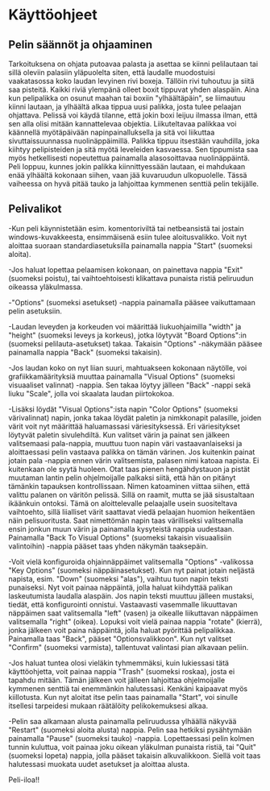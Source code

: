 # Käyttöohjeet

## Pelin säännöt ja ohjaaminen

Tarkoituksena on ohjata putoavaa palasta ja asettaa se kiinni pelilautaan tai sillä oleviin palasiin yläpuolelta siten, että laudalle muodostuisi vaakatasossa koko laudan levyinen rivi boxeja. Tällöin rivi tuhoutuu ja siitä saa pisteitä. Kaikki riviä ylempänä olleet boxit tippuvat yhden alaspäin. Aina kun pelipalikka on osunut maahan tai boxiin "ylhäältäpäin", se liimautuu kiinni lautaan, ja ylhäältä alkaa tippua uusi palikka, josta tulee pelaajan ohjattava. Pelissä voi käydä tilanne, että jokin boxi leijuu ilmassa ilman, että sen alla olisi mitään kannattelevaa objektia. Liikuteltavaa palikkaa voi käännellä myötäpäivään napinpainalluksella ja sitä voi liikuttaa sivuttaissuunnassa nuolinäppäimillä. Palikka tippuu itsestään vauhdilla, joka kiihtyy pelipisteiden ja sitä myötä leveleiden kasvaessa. Sen tippumista saa myös hetkellisesti nopeutettua painamalla alasosoittavaa nuolinäppäintä. Peli loppuu, kunnes jokin palikka kiinnittyessään lautaan, ei mahdukaan enää ylhäältä kokonaan siihen, vaan jää kuvaruudun ulkopuolelle. Tässä vaiheessa on hyvä pitää tauko ja lahjoittaa kymmenen senttiä pelin tekijälle.

## Pelivalikot

-Kun peli käynnistetään esim. komentoriviltä tai netbeansistä tai jostain windows-kuvakkeesta, ensimmäisenä esiin tulee aloitusvalikko. Voit nyt aloittaa suoraan standardiasetuksilla painamalla nappia "Start" (suomeksi aloita). 

-Jos haluat lopettaa pelaamisen kokonaan, on painettava nappia "Exit" (suomeksi poistu), tai vaihtoehtoisesti klikattava punaista ristiä peliruudun oikeassa yläkulmassa. 

-"Options" (suomeksi asetukset) -nappia painamalla pääsee vaikuttamaan pelin asetuksiin. 

-Laudan leveyden ja korkeuden voi määrittää liukuohjaimilla "width" ja "height" (suomeksi leveys ja korkeus), jotka löytyvät "Board Options":in (suomeksi pelilauta-asetukset) takaa. Takaisin "Options" -näkymään pääsee painamalla nappia "Back" (suomeksi takaisin). 

-Jos laudan koko on nyt liian suuri, mahtuakseen kokonaan näytölle, voi grafiikkamäärityksiä muuttaa painamalla "Visual Options" (suomeksi visuaaliset valinnat) -nappia. Sen takaa löytyy jälleen "Back" -nappi sekä liuku "Scale", jolla voi skaalata laudan piirtokokoa. 

-Lisäksi löydät "Visual Options":ista napin "Color Options" (suomeksi värivalinnat) napin, jonka takaa löydät paletin ja nimkkonapit palasille, joiden värit voit nyt määrittää haluamassasi väriesityksessä. Eri väriesitykset löytyvät paletin sivulehdiltä. Kun valitset värin ja painat sen jälkeen valitsemaasi pala-nappia, muuttuu tuon napin väri vastaavanlaiseksi ja aloittaessasi pelin vastaava palikka on tämän värinen. Jos kuitenkin painat jotain pala -nappia ennen värin valitsemista, palasen nimi katoaa napista. Ei kuitenkaan ole syytä huoleen. Otat taas pienen hengähdystauon ja pistät muutaman lantin pelin ohjelmoijalle palkaksi siitä, että hän on pitänyt tämänkin tapauksen kontrollissaan. Nimen katoaminen viittaa siihen, että valittu palanen on väritön pelissä. Sillä on raamit, mutta se jää sisustaltaan ikäänkuin ontoksi. Tämä on aloittelevalle pelaajalle usein suositeltava vaihtoehto, sillä liialliset värit saattavat viedä pelaajan huomion heikentäen näin pelisuoritusta. Saat nimettömän napin taas värilliseksi valitsemalla ensin jonkun muun värin ja painamalla kysyteistä nappia uudestaan. Painamalla "Back To Visual Options" (suomeksi takaisin visuaalisiin valintoihin) -nappia pääset taas yhden näkymän taaksepäin.

-Voit vielä konfiguroida ohjainnäppäimet valitsemalla "Options" -valikossa "Key Options" (suomeksi näppäinasetukset). Kun nyt painat jotain neljästä napista, esim. "Down" (suomeksi "alas"), vaihtuu tuon napin teksti punaiseksi. Nyt voit painaa näppäintä, jolla haluat kiihdyttää palikan laskeutumista laudalla alaspäin. Jos napin teksti muuttuu jälleen mustaksi, tiedät, että konfigurointi onnistui. Vastaavasti vasemmalle likuuttavan näppäimen saat valitsemalla "left" (vasen) ja oikealle liikuttavan näppäimen valitsemalla "right" (oikea). Lopuksi voit vielä painaa nappia "rotate" (kierrä), jonka jälkeen voit paina näppäintä, jolla haluat pyörittää pelipalikkaa. Painamalla taas "Back", pääset "Optionsvalikkoon". Kun nyt valitset "Confirm" (suomeksi varmista), tallentuvat valintasi pian alkavaan peliin. 

-Jos haluat tuntea olosi vieläkin tyhmemmäksi, kuin lukiessasi tätä käyttöohjetta, voit painaa nappia "Trash" (suomeksi roskaa), josta ei tapahdu mitään. Tämän jälkeen voit jälleen lahjoittaa ohjelmoijalle kymmenen senttiä tai enemmänkin halutessasi. Kenkäni kaipaavat myös kiillotusta. Kun nyt aloitat itse pelin taas painamalla "Start", voi sinulle itsellesi tarpeidesi mukaan räätälöity pelikokemuksesi alkaa.

-Pelin saa alkamaan alusta painamalla peliruudussa ylhäällä näkyvää "Restart" (suomeksi aloita alusta) nappia. Pelin saa hetkiksi pysähtymään painamalla "Pause" (suomeksi tauko) -nappia. Lopettaessasi pelin kolmen tunnin kuluttua, voit painaa joku oikean yläkulman punaista ristiä, tai "Quit" (suomeksi lopeta) nappia, jolla pääset takaisin alkuvalikkoon. Siellä voit taas halutessasi muokata uudet asetukset ja aloittaa alusta.

Peli-iloa!!
